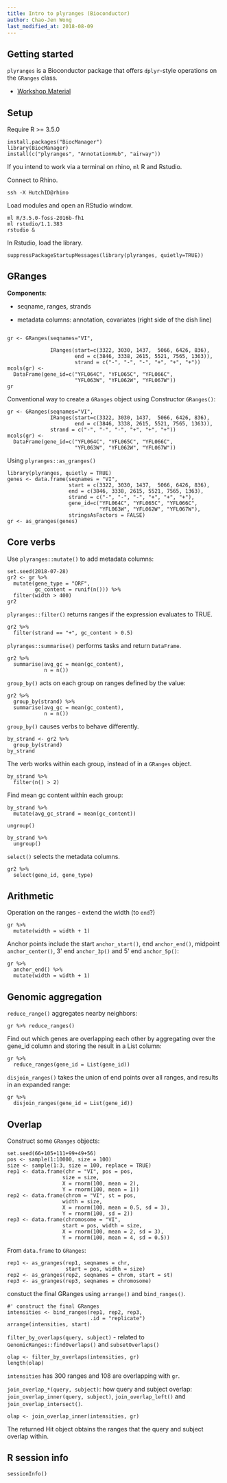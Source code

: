 ```yaml
---
title: Intro to plyranges (Bioconductor)
author: Chao-Jen Wong
last_modified_at: 2018-08-09
---
```


## Getting started
`plyranges` is a Bioconductor package that offers `dplyr`-style operations on the `GRanges` class.

- [Workshop Material](https://bioconductor.github.io/BiocWorkshops/fluent-genomic-data-analysis-with-plyranges.html)

## Setup
Require R >= 3.5.0

```{r}
install.packages("BiocManager")
library(BiocManager)
install(c("plyranges", "AnnotationHub", "airway"))
```


If you intend to work via a terminal on rhino, `ml` R and Rstudio.  

Connect to Rhino.
```{bash}
ssh -X HutchID@rhino
```

Load modules and open an RStudio window.
```
ml R/3.5.0-foss-2016b-fh1
ml rstudio/1.1.383
rstudio &
```


In Rstudio, load the library.

```{r}
suppressPackageStartupMessages(library(plyranges, quietly=TRUE))
```

## GRanges
__Components__:

- seqname, ranges, strands

- metadata columns: annotation, covariates (right side of the dish line)

```{r}

gr <- GRanges(seqnames="VI",

              IRanges(start=c(3322, 3030, 1437,  5066, 6426, 836),
                      end = c(3846, 3338, 2615, 5521, 7565, 1363)),
                      strand = c("-", "-", "-", "+", "+", "+"))
mcols(gr) <-
  DataFrame(gene_id=c("YFL064C", "YFL065C", "YFL066C",
                      "YFL063W", "YFL062W", "YFL067W"))
gr
```

Conventional way to create a `GRanges` object using Constructor `GRanges()`:
```{r}
gr <- GRanges(seqnames="VI",
              IRanges(start=c(3322, 3030, 1437,  5066, 6426, 836),
                      end = c(3846, 3338, 2615, 5521, 7565, 1363)),
              strand = c("-", "-", "-", "+", "+", "+"))
mcols(gr) <-
  DataFrame(gene_id=c("YFL064C", "YFL065C", "YFL066C",
                      "YFL063W", "YFL062W", "YFL067W"))
```


Using `plyranges::as_granges()`
```{r}
library(plyranges, quietly = TRUE)
genes <- data.frame(seqnames = "VI",
                    start = c(3322, 3030, 1437,  5066, 6426, 836),
                    end = c(3846, 3338, 2615, 5521, 7565, 1363),
                    strand = c("-", "-", "-", "+", "+", "+"),
                    gene_id=c("YFL064C", "YFL065C", "YFL066C",
                              "YFL063W", "YFL062W", "YFL067W"),
                    stringsAsFactors = FALSE)
gr <- as_granges(genes)
```

## Core verbs
Use `plyranges::mutate()` to add metadata columns:
```{r}
set.seed(2018-07-28)
gr2 <- gr %>%
  mutate(gene_type = "ORF",
         gc_content = runif(n())) %>%
  filter(width > 400)
gr2
```

`plyranges::filter()` returns ranges if the expression evaluates to TRUE.

```{r}
gr2 %>%
  filter(strand == "+", gc_content > 0.5)
```

`plyranges::summarise()` performs tasks and return `DataFrame`.
```{r}
gr2 %>%
  summarise(avg_gc = mean(gc_content),
            n = n())
```

`group_by()` acts on each group on ranges defined by the value:
```{r}
gr2 %>%
  group_by(strand) %>%
  summarise(avg_gc = mean(gc_content),
            n = n())
```


`group_by()` causes verbs to behave differently.
```{r}
by_strand <- gr2 %>%
  group_by(strand)
by_strand
```

The verb works within each group, instead of in a `GRanges` object.
```{r}
by_strand %>%
  filter(n() > 2)
```

Find mean gc content within each group:
```{r}
by_strand %>%
  mutate(avg_gc_strand = mean(gc_content))
```

`ungroup()`
```{r}
by_strand %>%
  ungroup()
```

`select()` selects the metadata columns.
```{r}
gr2 %>%
  select(gene_id, gene_type)
```
## Arithmetic
Operation on the ranges - extend the width (to `end`?)
```{r}
gr %>%
  mutate(width = width + 1)
```

Anchor points include the start `anchor_start()`, end `anchor_end()`, midpoint `anchor_center()`, 3' end `anchor_3p()` and 5' end `anchor_5p()`:
```{r}
gr %>%
  anchor_end() %>%
  mutate(width = width + 1)
```
## Genomic aggregation
`reduce_range()` aggregates nearby neighbors:
```{r}
gr %>% reduce_ranges()
```

Find out which genes are overlapping each other by aggregating over the gene_id column and storing the result in a List column:
```{r}
gr %>%
  reduce_ranges(gene_id = List(gene_id))
```

`disjoin_ranges()` takes the union of end points over all ranges, and results in an expanded range:
```{r}
gr %>%
  disjoin_ranges(gene_id = List(gene_id))
```

## Overlap
Construct some `GRanges` objects:
```{r}
set.seed(66+105+111+99+49+56)
pos <- sample(1:10000, size = 100)
size <- sample(1:3, size = 100, replace = TRUE)
rep1 <- data.frame(chr = "VI", pos = pos,
                  size = size,
                  X = rnorm(100, mean = 2),
                  Y = rnorm(100, mean = 1))
rep2 <- data.frame(chrom = "VI", st = pos,
                  width = size,
                  X = rnorm(100, mean = 0.5, sd = 3),
                  Y = rnorm(100, sd = 2))
rep3 <- data.frame(chromosome = "VI",
                  start = pos, width = size,
                  X = rnorm(100, mean = 2, sd = 3),
                  Y = rnorm(100, mean = 4, sd = 0.5))
```

From `data.frame` to `GRanges`:
```{r}
rep1 <- as_granges(rep1, seqnames = chr,
                   start = pos, width = size)
rep2 <- as_granges(rep2, seqnames = chrom, start = st)
rep3 <- as_granges(rep3, seqnames = chromosome)
```


constuct the final GRanges using `arrange()` and `bind_ranges()`.
```{r}
#' construct the final GRanges
intensities <- bind_ranges(rep1, rep2, rep3,
                           .id = "replicate")
arrange(intensities, start)
```


`filter_by_overlaps(query, subject)` - related to `GenomicRanges::findOverlaps()` and `subsetOverlaps()`
```{r}
olap <- filter_by_overlaps(intensities, gr)
length(olap)
```

`intensities` has 300 ranges and 108 are overlapping with `gr`.

`join_overlap_*(query, subject)`: how query and subject overlap: `join_overlap_inner(query, subject)`, `join_overlap_left()` and `join_overlap_intersect()`.

```{r}
olap <- join_overlap_inner(intensities, gr)
```
The returned Hit object obtains the ranges that the query and subject overlap within.

## R session info
```{r sessinInfo}
sessionInfo()
```
